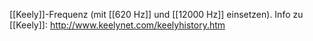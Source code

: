 [[Keely]]-Frequenz (mit [[620 Hz]] und [[12000 Hz]] einsetzen).
Info zu [[Keely]]: http://www.keelynet.com/keelyhistory.htm